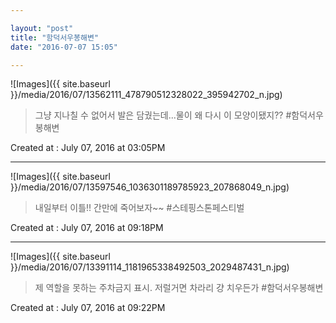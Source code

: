 ```yaml
---

layout: "post"  
title: "함덕서우봉해변"  
date: "2016-07-07 15:05"

---
```


![Images]({{ site.baseurl }}/media/2016/07/13562111_478790512328022_395942702_n.jpg)

> 그냥 지나칠 수 없어서 발은 담궜는데...물이 왜 다시 이 모양이됐지?? #함덕서우봉해변

Created at : July 07, 2016 at 03:05PM

---

![Images]({{ site.baseurl }}/media/2016/07/13597546_1036301189785923_207868049_n.jpg)

> 내일부터 이틀!! 간만에 죽어보자~~ #스테핑스톤페스티벌

Created at : July 07, 2016 at 09:18PM

---

![Images]({{ site.baseurl }}/media/2016/07/13391114_1181965338492503_2029487431_n.jpg)

> 제 역할을 못하는 주차금지 표시. 저럴거면 차라리 걍 치우든가 #함덕서우봉해변

Created at : July 07, 2016 at 09:22PM
